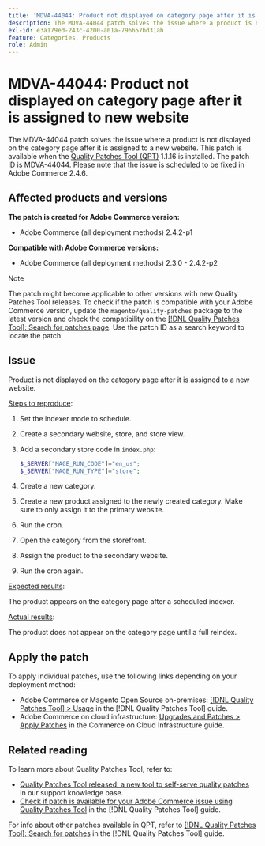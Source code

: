 ```yaml
---
title: 'MDVA-44044: Product not displayed on category page after it is assigned to new website'
description: The MDVA-44044 patch solves the issue where a product is not displayed on the category page after it is assigned to a new website. This patch is available when the [Quality Patches Tool (QPT)](https://experienceleague.adobe.com/en/docs/commerce-knowledge-base/kb/announcements/commerce-announcements/magento-quality-patches-released-new-tool-to-self-serve-quality-patches) 1.1.16 is installed. The patch ID is MDVA-44044. Please note that the issue is scheduled to be fixed in Adobe Commerce 2.4.6.
exl-id: e3a179ed-243c-4200-a01a-796657bd31ab
feature: Categories, Products
role: Admin
---
```

# MDVA-44044: Product not displayed on category page after it is assigned to new website

The MDVA-44044 patch solves the issue where a product is not displayed on the category page after it is assigned to a new website. This patch is available when the [Quality Patches Tool (QPT)](https://experienceleague.adobe.com/en/docs/commerce-knowledge-base/kb/announcements/commerce-announcements/magento-quality-patches-released-new-tool-to-self-serve-quality-patches) 1.1.16 is installed. The patch ID is MDVA-44044. Please note that the issue is scheduled to be fixed in Adobe Commerce 2.4.6.

## Affected products and versions

**The patch is created for Adobe Commerce version:**

* Adobe Commerce (all deployment methods) 2.4.2-p1

**Compatible with Adobe Commerce versions:**

* Adobe Commerce (all deployment methods) 2.3.0 - 2.4.2-p2

>[!NOTE]
>
>The patch might become applicable to other versions with new Quality Patches Tool releases. To check if the patch is compatible with your Adobe Commerce version, update the `magento/quality-patches` package to the latest version and check the compatibility on the [[!DNL Quality Patches Tool]: Search for patches page](https://experienceleague.adobe.com/en/docs/commerce-knowledge-base/kb/announcements/commerce-announcements/magento-quality-patches-released-new-tool-to-self-serve-quality-patches). Use the patch ID as a search keyword to locate the patch.

## Issue

Product is not displayed on the category page after it is assigned to a new website.

<u>Steps to reproduce</u>:

1. Set the indexer mode to schedule.
1. Create a secondary website, store, and store view.
1. Add a secondary store code in `index.php`:

    ```php
    $_SERVER["MAGE_RUN_CODE"]="en_us";
    $_SERVER["MAGE_RUN_TYPE"]="store";
    ```

1. Create a new category.
1. Create a new product assigned to the newly created category. Make sure to only assign it to the primary website.
1. Run the cron.
1. Open the category from the storefront.
1. Assign the product to the secondary website.
1. Run the cron again.

<u>Expected results</u>:

The product appears on the category page after a scheduled indexer.

<u>Actual results</u>:

The product does not appear on the category page until a full reindex.

## Apply the patch

To apply individual patches, use the following links depending on your deployment method:

* Adobe Commerce or Magento Open Source on-premises: [[!DNL Quality Patches Tool] > Usage](/help/tools/quality-patches-tool/usage.md) in the [!DNL Quality Patches Tool] guide.
* Adobe Commerce on cloud infrastructure: [Upgrades and Patches > Apply Patches](https://experienceleague.adobe.com/docs/commerce-cloud-service/user-guide/develop/upgrade/apply-patches.html) in the Commerce on Cloud Infrastructure guide.

## Related reading

To learn more about Quality Patches Tool, refer to:

* [Quality Patches Tool released: a new tool to self-serve quality patches](https://experienceleague.adobe.com/en/docs/commerce-knowledge-base/kb/announcements/commerce-announcements/magento-quality-patches-released-new-tool-to-self-serve-quality-patches) in our support knowledge base.
* [Check if patch is available for your Adobe Commerce issue using Quality Patches Tool](/help/tools/quality-patches-tool/patches-available-in-qpt/check-patch-for-magento-issue-with-magento-quality-patches.md) in the [!DNL Quality Patches Tool] guide.

For info about other patches available in QPT, refer to [[!DNL Quality Patches Tool]: Search for patches](https://experienceleague.adobe.com/tools/commerce-quality-patches/index.html) in the [!DNL Quality Patches Tool] guide.
